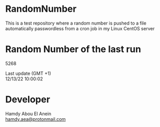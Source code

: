 # RandomNumber    
This is a test repository where a random number is pushed to a file automatically passwordless from a cron job in my Linux CentOS server    
# Random Number of the last run   
5268
      
Last update (GMT +1)    
12/13/22 10:00:02
# Developer    
Hamdy Abou El Anein   
hamdy.aea@protonmail.com
